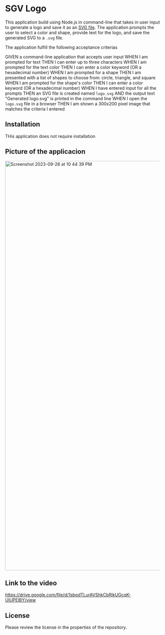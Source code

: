 # SGV Logo
 
 This application build using Node.js in command-line that takes in user input to generate a logo and save it as an [SVG file](https://en.wikipedia.org/wiki/Scalable_Vector_Graphics). The application prompts the user to select a color and shape, provide text for the logo, and save the generated SVG to a `.svg` file.

 The application fulfill the following acceptance criterias

 GIVEN a command-line application that accepts user input
WHEN I am prompted for text
THEN I can enter up to three characters
WHEN I am prompted for the text color
THEN I can enter a color keyword (OR a hexadecimal number)
WHEN I am prompted for a shape
THEN I am presented with a list of shapes to choose from: circle, triangle, and square
WHEN I am prompted for the shape's color
THEN I can enter a color keyword (OR a hexadecimal number)
WHEN I have entered input for all the prompts
THEN an SVG file is created named `logo.svg`
AND the output text "Generated logo.svg" is printed in the command line
WHEN I open the `logo.svg` file in a browser
THEN I am shown a 300x200 pixel image that matches the criteria I entered

## Installation
THis application does not require installation

## Picture of the applicacion
<img width="1335" alt="Screenshot 2023-09-26 at 10 44 39 PM" src="https://github.com/alvarezrdk/SGV/assets/128987959/271e0a9e-21a1-4692-b189-2835b0a48f07">


## Link to the video
https://drive.google.com/file/d/1sbpdTLurAVShkCbRlkUGcqK-UIUPElBY/view


## License
Please review the license in the properties of the repository.
